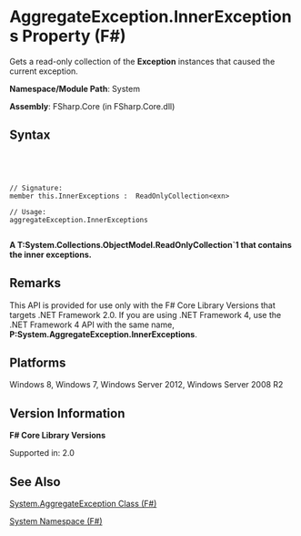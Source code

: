 # AggregateException.InnerExceptions Property (F#)

Gets a read-only collection of the **Exception** instances that caused the current exception.

**Namespace/Module Path**: System

**Assembly**: FSharp.Core (in FSharp.Core.dll)


## Syntax



```




// Signature:
member this.InnerExceptions :  ReadOnlyCollection<exn>

// Usage:
aggregateException.InnerExceptions


```




**A T:System.Collections.ObjectModel.ReadOnlyCollection&#96;1 that contains the inner exceptions.**
## Remarks
This API is provided for use only with the F# Core Library Versions that targets .NET Framework 2.0. If you are using .NET Framework 4, use the .NET Framework 4 API with the same name, **P:System.AggregateException.InnerExceptions**.


## Platforms
Windows 8, Windows 7, Windows Server 2012, Windows Server 2008 R2


## Version Information
**F# Core Library Versions**

Supported in: 2.0




## See Also
[System.AggregateException Class &#40;F&#35;&#41;](System.AggregateException-Class-%5BFSharp%5D.md)

[System Namespace &#40;F&#35;&#41;](System-Namespace-%5BFSharp%5D.md)

